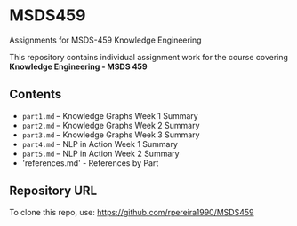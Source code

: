 # MSDS459
Assignments for MSDS-459 Knowledge Engineering

This repository contains individual assignment work for the course covering **Knowledge Engineering - MSDS 459**

## Contents

- `part1.md` – Knowledge Graphs Week 1 Summary
- `part2.md` – Knowledge Graphs Week 2 Summary
- `part3.md` – Knowledge Graphs Week 3 Summary
- `part4.md` – NLP in Action Week 1 Summary
- `part5.md` – NLP in Action Week 2 Summary
- 'references.md' - References by Part

## Repository URL

To clone this repo, use:
https://github.com/rpereira1990/MSDS459
